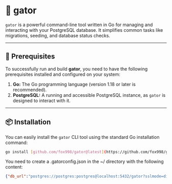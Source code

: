 # 🐊 gator

`gator` is a powerful command-line tool written in Go for managing and interacting with your PostgreSQL database. It simplifies common tasks like migrations, seeding, and database status checks.

***

## 🚨 Prerequisites

To successfully run and build **gator**, you need to have the following prerequisites installed and configured on your system:

1.  **Go:** The Go programming language (version 1.18 or later is recommended).
2.  **PostgreSQL:** A running and accessible PostgreSQL instance, as `gator` is designed to interact with it.

***

## 📦 Installation

You can easily install the `gator` CLI tool using the standard Go installation command:

```bash
go install [github.com/fox998/gator@latest](https://github.com/fox998/gator@latest)

```

You need to create a .gatorconfig.json in the ~/ directory with the following content:

```json
{"db_url":"postgres://postgres:postgres@localhost:5432/gator?sslmode=disable","current_user_name":""}
```
